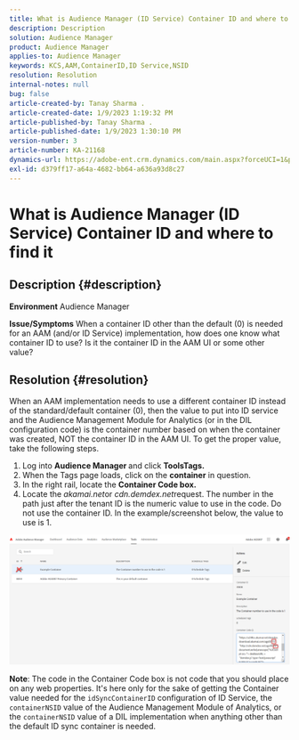 ```yaml
---
title: What is Audience Manager (ID Service) Container ID and where to find it
description: Description
solution: Audience Manager
product: Audience Manager
applies-to: Audience Manager
keywords: KCS,AAM,ContainerID,ID Service,NSID
resolution: Resolution
internal-notes: null
bug: false
article-created-by: Tanay Sharma .
article-created-date: 1/9/2023 1:19:32 PM
article-published-by: Tanay Sharma .
article-published-date: 1/9/2023 1:30:10 PM
version-number: 3
article-number: KA-21168
dynamics-url: https://adobe-ent.crm.dynamics.com/main.aspx?forceUCI=1&pagetype=entityrecord&etn=knowledgearticle&id=af73203e-2090-ed11-aad1-6045bd006793
exl-id: d379ff17-a64a-4682-bb64-a636a93d8c27
---
```

# What is Audience Manager (ID Service) Container ID and where to find it

## Description {#description}

<b>Environment</b>
Audience Manager


<b>Issue/Symptoms</b>
When a container ID other than the default (0) is needed for an AAM (and/or ID Service) implementation, how does one know what container ID to use? Is it the container ID in the AAM UI or some other value?


## Resolution {#resolution}


When an AAM implementation needs to use a different container ID instead of the standard/default container (0), then the value to put into ID service and the Audience Management Module for Analytics (or in the DIL configuration code) is the container number based on when the container was created, NOT the container ID in the AAM UI. To get the proper value, take the following steps.

1. Log into <b>Audience Manager </b>and click <b>Tools</b><b>Tags.</b>
2. When the Tags page loads, click on the <b>container</b> in question.
3. In the right rail, locate the <b>Container Code box.</b>
4. Locate the *akamai.net*or *cdn.demdex.net*request. The number in the path just after the tenant ID is the numeric value to use in the code. Do not use the container ID. In the example/screenshot below, the value to use is 1.


![](assets/4768ad75-347c-ed11-81ac-6045bd006a22.png)

<b>Note</b>: The code in the Container Code box is not code that you should place on any web properties. It's here only for the sake of getting the Container value needed for the `idSyncContainerID` configuration of ID Service, the `containerNSID` value of the Audience Management Module of Analytics, or the `containerNSID` value of a DIL implementation when anything other than the default ID sync container is needed.
